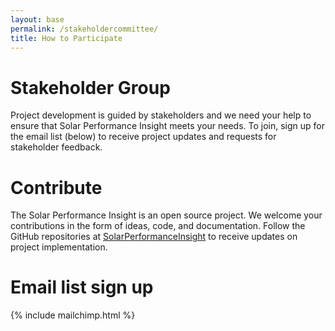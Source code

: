 ```yaml
---
layout: base
permalink: /stakeholdercommittee/
title: How to Participate
---
```


# Stakeholder Group

Project development is guided by stakeholders and we need your help to ensure that Solar Performance Insight
meets your needs. To join, sign up for the email list (below) to receive project updates and requests for stakeholder feedback.

# Contribute

The Solar Performance Insight is an open source project. We welcome your contributions in the form of ideas, code, and documentation.
Follow the GitHub repositories at [SolarPerformanceInsight](https://github.com/SolarPerformanceInsight) to receive updates on
project implementation.

# Email list sign up

{% include mailchimp.html %}
